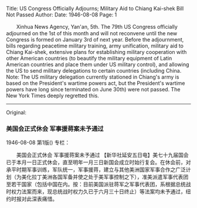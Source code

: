 Title: US Congress Officially Adjourns; Military Aid to Chiang Kai-shek Bill Not Passed
Author:
Date: 1946-08-08
Page: 1

　　Xinhua News Agency, Yan'an, 5th. The 79th US Congress officially adjourned on the 1st of this month and will not reconvene until the new Congress is formed on January 3rd of next year. Before the adjournment, bills regarding peacetime military training, army unification, military aid to Chiang Kai-shek, extensive plans for establishing military cooperation with other American countries (to beautify the military equipment of Latin American countries and place them under US military control), and allowing the US to send military delegations to certain countries (including China. Note: The US military delegation currently stationed in Chiang's army is based on the President's wartime powers act, but the President's wartime powers have long since terminated on June 30th) were not passed. The New York Times deeply regretted this.



<hr /> 

Original: 


### 美国会正式休会  军事援蒋案未予通过

1946-08-08
第1版()
专栏：

　　美国会正式休会
    军事援蒋案未予通过
    【新华社延安五日电】美七十九届国会已于本月一日正式休会，直至明年一月三日新国会成立时始行复会。在休会前，对承平时期军事训练，军队统一，军事援蒋，建立与其他美洲国家军事合作之广泛计划（为美化拉丁美洲各国军备并使之处于美军事控制之下），准美派遣军事代表团至若干国家（包括中国在内。按：目前美国派驻蒋军之军事代表团，系根据总统战时权力法案而来，现总统战时权力久已于六月三十日终止）等法案均未予通过，纽约时报对此深表痛惜。
